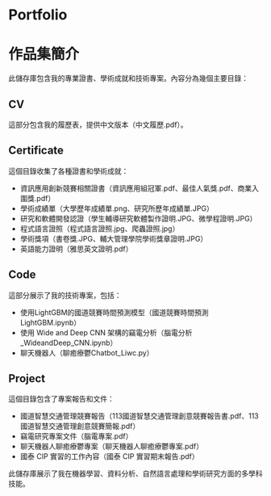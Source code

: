 # Portfolio
# 作品集簡介

此儲存庫包含我的專業證書、學術成就和技術專案。內容分為幾個主要目錄：

## CV
這部分包含我的履歷表，提供中文版本（中文履歷.pdf）。

## Certificate
這個目錄收集了各種證書和學術成就：
- 資訊應用創新競賽相關證書（資訊應用組冠軍.pdf、最佳人氣獎.pdf、商業入圍獎.pdf）
- 學術成績單（大學歷年成績單.png、研究所歷年成績單.JPG）
- 研究和軟體開發認證（學生輔導研究軟體製作證明.JPG、微學程證明.JPG）
- 程式語言證照（程式語言證照.jpg、爬蟲證照.jpg）
- 學術獎項（書卷獎.JPG、輔大管理學院學術獎章證明.JPG）
- 英語能力證明（雅思英文證明.pdf）


## Code
這部分展示了我的技術專案，包括：
- 使用LightGBM的國道競賽時間預測模型（國道競賽時間預測LightGBM.ipynb）
- 使用 Wide and Deep CNN 架構的竊電分析（腦電分析_WideandDeep_CNN.ipynb）
- 聊天機器人（聊癒療鬱Chatbot_Liwc.py）

## Project
這個目錄包含了專案報告和文件：
- 國道智慧交通管理競賽報告（113國道智慧交通管理創意競賽報告書.pdf、113國道智慧交通管理創意競賽簡報.pdf）
- 竊電研究專案文件（腦電專案.pdf）
- 聊天機器人聊癒療鬱專案（聊天機器人聊癒療鬱專案.pdf）
- 國泰 CIP 實習的工作內容（國泰 CIP 實習期末報告.pdf）

此儲存庫展示了我在機器學習、資料分析、自然語言處理和學術研究方面的多學科技能。
